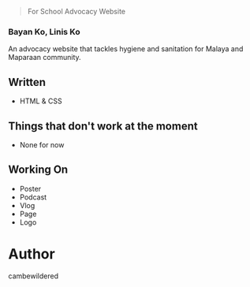 > For School Advocacy Website

### Bayan Ko, Linis Ko
An advocacy website that tackles hygiene and sanitation for Malaya and Maparaan community.

## Written
- HTML & CSS

## Things that don't work at the moment
- None for now

## Working On
- Poster
- Podcast
- Vlog
- Page
- Logo

# Author
cambewildered

